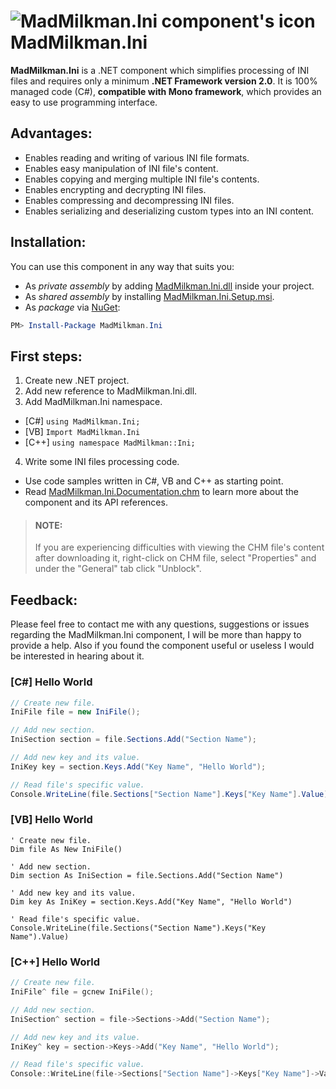 # ![MadMilkman.Ini component's icon](../master/MadMilkman.Ini/Properties/MadMilkman.Ini.png) MadMilkman.Ini
**MadMilkman.Ini** is a .NET component which simplifies processing of INI files and requires only a minimum **.NET Framework version 2.0**.
It is 100% managed code (C#), **compatible with Mono framework**, which provides an easy to use programming interface.

## Advantages:
* Enables reading and writing of various INI file formats.
* Enables easy manipulation of INI file's content.
* Enables copying and merging multiple INI file's contents.
* Enables encrypting and decrypting INI files.
* Enables compressing and decompressing INI files.
* Enables serializing and deserializing custom types into an INI content.

## Installation:
You can use this component in any way that suits you:
* As _private assembly_ by adding [MadMilkman.Ini.dll](https://github.com/MarioZ/MadMilkman.Ini/raw/master/MadMilkman.Ini.zip) inside your project.
* As _shared assembly_ by installing [MadMilkman.Ini.Setup.msi](https://github.com/MarioZ/MadMilkman.Ini/raw/master/MadMilkman.Ini.Setup.msi).
* As _package_ via [NuGet](http://www.nuget.org/packages/MadMilkman.Ini):
```powershell
PM> Install-Package MadMilkman.Ini
```

## First steps:
1. Create new .NET project.
2. Add new reference to MadMilkman.Ini.dll.
3. Add MadMilkman.Ini namespace.
  * [C#]  `using MadMilkman.Ini;`
  * [VB]  `Import MadMilkman.Ini`
  * [C++] `using namespace MadMilkman::Ini;`
4. Write some INI files processing code.
  * Use code samples written in C#, VB and C++ as starting point.
  * Read [MadMilkman.Ini.Documentation.chm](https://github.com/MarioZ/MadMilkman.Ini/raw/master/MadMilkman.Ini.Documentation.chm) to learn more about the component and its API references.
> #### **NOTE:**
> If you are experiencing difficulties with viewing the CHM file's content after downloading it, right-click on CHM file, select "Properties" and under the "General" tab click "Unblock".

## Feedback:
Please feel free to contact me with any questions, suggestions or issues regarding the MadMilkman.Ini component, I will be more than happy to provide a help.
Also if you found the component useful or useless I would be interested in hearing about it.

### [C#] Hello World
```csharp
// Create new file.
IniFile file = new IniFile();

// Add new section.
IniSection section = file.Sections.Add("Section Name");

// Add new key and its value.
IniKey key = section.Keys.Add("Key Name", "Hello World");

// Read file's specific value.
Console.WriteLine(file.Sections["Section Name"].Keys["Key Name"].Value);
```

### [VB] Hello World
```vb.net
' Create new file.
Dim file As New IniFile()

' Add new section.
Dim section As IniSection = file.Sections.Add("Section Name")

' Add new key and its value.
Dim key As IniKey = section.Keys.Add("Key Name", "Hello World")

' Read file's specific value.
Console.WriteLine(file.Sections("Section Name").Keys("Key Name").Value)
```

### [C++] Hello World
```cpp
// Create new file.
IniFile^ file = gcnew IniFile();

// Add new section.
IniSection^ section = file->Sections->Add("Section Name");

// Add new key and its value.
IniKey^ key = section->Keys->Add("Key Name", "Hello World");

// Read file's specific value.
Console::WriteLine(file->Sections["Section Name"]->Keys["Key Name"]->Value);
```
